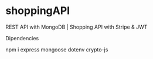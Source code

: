 # shoppingAPI

REST API with MongoDB | Shopping API with Stripe &amp; JWT

Dipendencies

npm i express mongoose dotenv crypto-js

